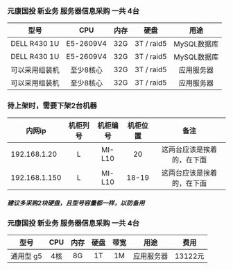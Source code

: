 ### 元康国投 新业务 服务器信息采购 一共 4台

|型号|CPU|内存|硬盘|用途
| - | :-: |:-: |:-: |:-: |
DELL R430 1U |E5-2609V4|32G | 3T / raid5| MySQL数据库
DELL R430 1U |E5-2609V4|32G | 3T / raid5| MySQL数据库
可以采用组装机 |至少8核心|32G | 3T / raid5| 应用服务器
可以采用组装机 |至少8核心|32G | 3T / raid5| 应用服务器

### 待上架时，需要下架2台机器

|内网ip|机柜列号|机柜编号|机柜位置|备注
| - | :-: |:-: |:-: |:-: |
192.168.1.20 |L|MI-L10| 20| 这两台应该是挨着的，在下面
192.168.1.150 |L|MI-L10| 18-19|这两台应该是挨着的，在下面

##### 建议多采购2块硬盘，且型号容量都一样，以防备用



### 元康国投 新业务 服务器信息采购 一共 4台

|型号|CPU|内存|硬盘|带宽|用途|费用
| - | :-: |:-: |:-: |:-: |:-: |:-: |
通用型 g5|4核|8G|1T|1M|应用服务器|13122元